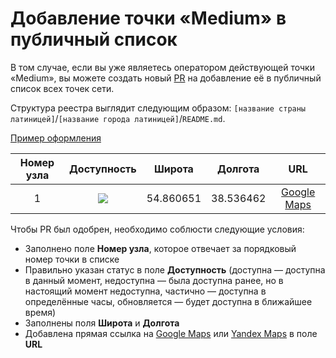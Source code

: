 # Добавление точки «Medium» в публичный список

В том случае, если вы уже являетесь оператором действующей точки «Medium», вы можете создать новый [PR](https://github.com/medium-isp/public-peers/pulls) на добавление её в публичный список всех точек сети.

Структура реестра выглядит следующим образом: `[название страны латиницей]`/`[название города латиницей]`/`README.md`.

[Пример оформления](https://gist.githubusercontent.com/podivilov/3874c38f61a42de8cccc3cb9fba10f21/raw/de748c13fb197957f2c11c7fc9938f9387560601/example.md)

| Номер узла | Доступность | Широта  | Долгота | URL |
|:----------:|:-----------:|:-------:|:-------:|:---:|
| 1         | ![](https://img.shields.io/badge/доступен-success.svg)   | 54.860651 | 38.536462 | [Google Maps](https://www.google.com/maps/place/54°51'38.3"N+38°32'11.3"E)

Чтобы PR был одобрен, необходимо соблюсти следующие условия:

* Заполнено поле **Номер узла**, которое отвечает за порядковый номер точки в списке
* Правильно указан статус в поле **Доступность** (доступна — доступна в данный момент, недоступна — была доступна ранее, но в настоящий момент недоступна, частично — доступна в определённые часы, обновляется — будет доступна в ближайшее время)
* Заполнены поля **Широта** и **Долгота**
* Добавлена прямая ссылка на [Google Maps](https://maps.google.com) или [Yandex Maps](https://maps.yandex.ru) в поле **URL**
